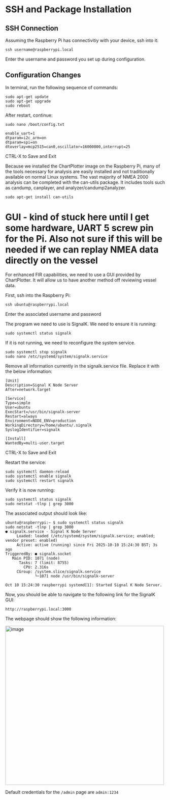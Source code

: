 # SSH and Package Installation
## SSH Connection
Assuming the Raspberry Pi has connectivitiy with your device, ssh into it:
```
ssh username@raspberrypi.local
```
Enter the username and password you set up during configuration.

## Configuration Changes
In terminal, run the following sequence of commands:
```
sudo apt-get update
sudo apt-get upgrade
sudo reboot
```
After restart, continue:
```
sudo nano /boot/config.txt

enable_uart=1
dtparam=i2c_arm=on
dtparam=spi=on
dtoverlay=mcp2515=can0,oscillator=16000000,interrupt=25
```
CTRL-X to Save and Exit

Because we installed the ChartPlotter image on the Raspberry Pi, many of the tools necessary for analysis are easily installed and not traditionally available on normal Linux systems. The vast majority of NMEA 2000 analysis can be completed with the can-utils package. It includes tools such as candump, canplayer, and analyzer/candump2analyzer.
```
sudo apt-get install can-utils
```

# GUI - kind of stuck here until I get some hardware, UART 5 screw pin for the Pi. Also not sure if this will be needed if we can replay NMEA data directly on the vessel
For enhanced FIR capabilities, we need to use a GUI provided by ChartPlotter. It will allow us to have another method off reviewing vessel data.

First, ssh into the Raspberry Pi:
```
ssh ubuntu@raspberrypi.local
```
Enter the associated username and password

The program we need to use is SignalK. We need to ensure it is running:
```
sudo systemctl status signalk
```
If it is not running, we need to reconfigure the system service.
```
sudo systemctl stop signalk
sudo nano /etc/systemd/system/signalk.service
```
Remove all information currently in the signalk.service file. Replace it with the below information:
```
[Unit]
Description=Signal K Node Server
After=network.target

[Service]
Type=simple
User=ubuntu
ExecStart=/usr/bin/signalk-server
Restart=always
Environment=NODE_ENV=production
WorkingDirectory=/home/ubuntu/.signalk
SyslogIdentifier=signalk

[Install]
WantedBy=multi-user.target
```
CTRL-X to Save and Exit

Restart the service:
```
sudo systemctl daemon-reload
sudo systemctl enable signalk
sudo systemctl restart signalk
```

Verify it is now running:
```
sudo systemctl status signalk
sudo netstat -tlnp | grep 3000
```
The associated output should look like:
```
ubuntu@raspberrypi:~ $ sudo systemctl status signalk
sudo netstat -tlnp | grep 3000
● signalk.service - Signal K Node Server
     Loaded: loaded (/etc/systemd/system/signalk.service; enabled; vendor preset: enabled)
     Active: active (running) since Fri 2025-10-10 15:24:30 BST; 3s ago
TriggeredBy: ● signalk.socket
   Main PID: 1071 (node)
      Tasks: 7 (limit: 8755)
        CPU: 2.316s
     CGroup: /system.slice/signalk.service
             └─1071 node /usr/bin/signalk-server

Oct 10 15:24:30 raspberrypi systemd[1]: Started Signal K Node Server.
```

Now, you should be able to navigate to the following link for the SignalK GUI:
```
http://raspberrypi.local:3000
```

The webpage should show the following information:

<img width="500" alt="image" src="https://github.com/user-attachments/assets/4a9adec1-8460-4c73-90e9-b5fb6725e5f4" />

Default credentials for the ```/admin``` page are ```admin:1234```
